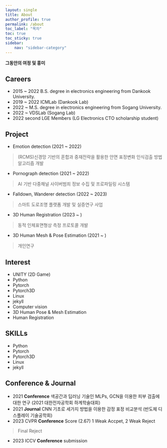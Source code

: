 ```yaml
---
layout: single
title: About
author_profile: true
permalink: /about
toc_label: "목차"
toc: true
toc_sticky: true
sidebar:
    nav: "sidebar-category"
---
```


**그동안의 여정 및 흥미**

## Careers
* 2015 ~ 2022 B.S. degree in electronics engineering from Dankook University. 
* 2019 ~ 2022 ICMLab (Dankook Lab) 
* 2022 ~ M.S. degree in electronics engineering from Sogang University.
* 2022 ~ VDSLab (Sogang Lab) 
* 2022 second LGE Members (LG Electronics CTO scholarship student)

## Project
* Emotion detection (2021 ~ 2022)  
> (RCMS)신경망 기반의 혼합과 중재전략을 활용한 안면 표정변화 인식검출 방법 알고리즘 개발  

* Pornograph detection (2021 ~ 2022)  
> AI 기반 다중채널 사이버범죄 정보 수집 및 프로파일링 시스템  

* Falldown, Wanderer detection (2022 ~ 2023)  
> 스마트 도로조명 플랫폼 개발 및 실증연구 사업 

* 3D Human Registration (2023 ~ )  
>  동적 인체표면형상 측정 프로토콜 개발  

* 3D Human Mesh & Pose Estimation (2021 ~ )  
> 개인연구  


## Interest
* UNITY (2D Game)
* Python
* Pytorch
* Pytorch3D
* Linux
* jekyll
* Computer vision
* 3D Human Pose & Mesh Estimation
* Human Registration


## SKILLs
* Python
* Pytorch
* Pytorch3D
* Linux
* jekyll

## Conference & Journal
* 2021 **Conference** 색공간과 딥러닝 기술인 MLPs, GCN을 이용한 피부 검출에 대한 연구 (2021 대한전자공학회 하계학술대회)
* 2021 **Journal** CNN 기초로 세가지 방법을 이용한 감정 표정 비교분석 (반도체 디스플레이 기술공학회)
* 2023 CVPR **Conference** Score (2.67) 1 Weak Accpet, 2 Weak Reject  
> Final Reject  

* 2023 ICCV **Conference** submission